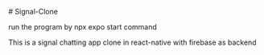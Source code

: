 #   S i g n a l - C l o n e 

run the program by npx expo start command

This is a signal chatting app clone in react-native with firebase as backend 
 
